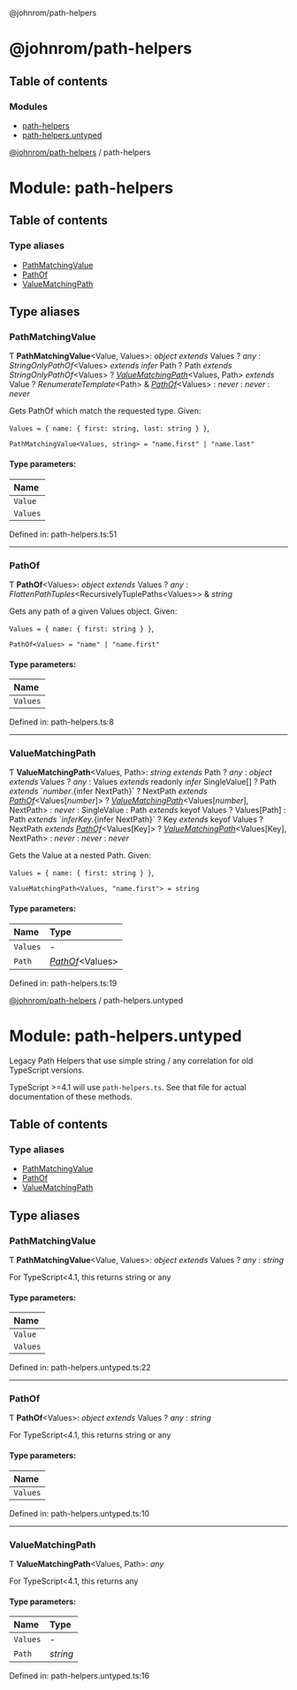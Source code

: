 
<a name="readmemd"></a>

@johnrom/path-helpers

# @johnrom/path-helpers

## Table of contents

### Modules

- [path-helpers](#modulespath_helpersmd)
- [path-helpers.untyped](#modulespath_helpers_untypedmd)


<a name="modulespath_helpersmd"></a>

[@johnrom/path-helpers](#readmemd) / path-helpers

# Module: path-helpers

## Table of contents

### Type aliases

- [PathMatchingValue](#pathmatchingvalue)
- [PathOf](#pathof)
- [ValueMatchingPath](#valuematchingpath)

## Type aliases

### PathMatchingValue

Ƭ **PathMatchingValue**<Value, Values\>: *object* *extends* Values ? *any* : *StringOnlyPathOf*<Values\> *extends* *infer* Path ? Path *extends* *StringOnlyPathOf*<Values\> ? [*ValueMatchingPath*](#valuematchingpath)<Values, Path\> *extends* Value ? *RenumerateTemplate*<Path\> & [*PathOf*](#pathof)<Values\> : *never* : *never* : *never*

Gets PathOf<Values> which match the requested type. Given:

`Values = { name: { first: string, last: string } }`,

`PathMatchingValue<Values, string> = "name.first" | "name.last"`

#### Type parameters:

Name |
:------ |
`Value` |
`Values` |

Defined in: path-helpers.ts:51

___

### PathOf

Ƭ **PathOf**<Values\>: *object* *extends* Values ? *any* : *FlattenPathTuples*<RecursivelyTuplePaths<Values\>\> & *string*

Gets any path of a given Values object. Given:

`Values = { name: { first: string } }`,

`PathOf<Values> = "name" | "name.first"`

#### Type parameters:

Name |
:------ |
`Values` |

Defined in: path-helpers.ts:8

___

### ValueMatchingPath

Ƭ **ValueMatchingPath**<Values, Path\>: *string* *extends* Path ? *any* : *object* *extends* Values ? *any* : Values *extends* readonly *infer* SingleValue[] ? Path *extends* \`${number}.${infer NextPath}\` ? NextPath *extends* [*PathOf*](#pathof)<Values[*number*]\> ? [*ValueMatchingPath*](#valuematchingpath)<Values[*number*], NextPath\> : *never* : SingleValue : Path *extends* keyof Values ? Values[Path] : Path *extends* \`${infer Key}.${infer NextPath}\` ? Key *extends* keyof Values ? NextPath *extends* [*PathOf*](#pathof)<Values[Key]\> ? [*ValueMatchingPath*](#valuematchingpath)<Values[Key], NextPath\> : *never* : *never* : *never*

Gets the Value at a nested Path. Given:

`Values = { name: { first: string } }`,

`ValueMatchingPath<Values, "name.first"> = string`

#### Type parameters:

Name | Type |
:------ | :------ |
`Values` | - |
`Path` | [*PathOf*](#pathof)<Values\> |

Defined in: path-helpers.ts:19


<a name="modulespath_helpers_untypedmd"></a>

[@johnrom/path-helpers](#readmemd) / path-helpers.untyped

# Module: path-helpers.untyped

Legacy Path Helpers that use simple string / any correlation for old TypeScript versions.

TypeScript >=4.1 will use `path-helpers.ts`. See that file for actual documentation of these methods.

## Table of contents

### Type aliases

- [PathMatchingValue](#pathmatchingvalue)
- [PathOf](#pathof)
- [ValueMatchingPath](#valuematchingpath)

## Type aliases

### PathMatchingValue

Ƭ **PathMatchingValue**<Value, Values\>: *object* *extends* Values ? *any* : *string*

For TypeScript<4.1, this returns string or any

#### Type parameters:

Name |
:------ |
`Value` |
`Values` |

Defined in: path-helpers.untyped.ts:22

___

### PathOf

Ƭ **PathOf**<Values\>: *object* *extends* Values ? *any* : *string*

For TypeScript<4.1, this returns string or any

#### Type parameters:

Name |
:------ |
`Values` |

Defined in: path-helpers.untyped.ts:10

___

### ValueMatchingPath

Ƭ **ValueMatchingPath**<Values, Path\>: *any*

For TypeScript<4.1, this returns any

#### Type parameters:

Name | Type |
:------ | :------ |
`Values` | - |
`Path` | *string* |

Defined in: path-helpers.untyped.ts:16
